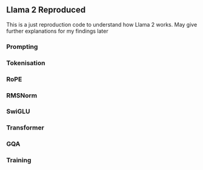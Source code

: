 ## Llama 2 Reproduced
This is a just reproduction code to understand how Llama 2 works. May give further explanations for
my findings later
### Prompting
### Tokenisation
### RoPE
### RMSNorm
### SwiGLU
### Transformer
### GQA
### Training

